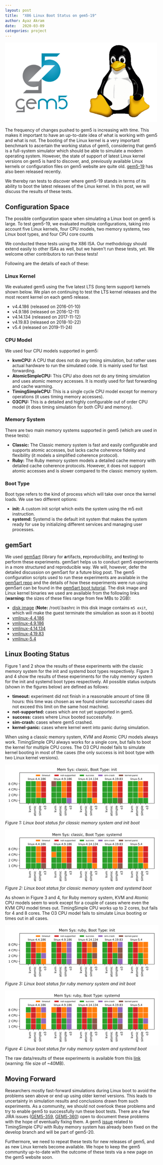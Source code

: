 ```yaml
---
layout: post
title:  "X86 Linux Boot Status on gem5-19"
author: Ayaz Akram
date:   2020-03-09
categories: project
---
```


![gem5-linux-logo](/assets/img/blog/gem5-linux.png)

The frequency of changes pushed to gem5 is increasing with time.
This makes it important to have an up-to-date idea of what is working with gem5 and what is not.
The booting of the Linux kernel is a very important benchmark to ascertain the working status of gem5, considering that gem5 is a full-system simulator which should be able to simulate a modern operating system.
However, the state of support of latest Linux kernel versions on gem5 is hard to discover, and, previously available Linux kernels or configuration files on gem5 website are quite old.
[gem5-19](https://www.gem5.org/project/2020/02/25/gem5-19.html) has also been released recently.

We thereby ran tests to discover where gem5-19 stands in terms of its ability to boot the latest releases of the Linux kernel.
In this post, we will discuss the results of these tests.

## Configuration Space

The possible configuration space when simulating a Linux boot on gem5 is large.
To test gem5-19, we evaluated multiple configurations, taking into account five Linux kernels, four CPU models, two memory systems, two Linux boot types, and four CPU core counts

We conducted these tests using the X86 ISA.
Our methodology should extend easily to other ISAs as well, but we haven't run these tests, yet.
We welcome other contributors to run these tests!

Following are the details of each of these:

### Linux Kernel

We evaluated gem5 using the five latest LTS (long term support) kernels shown below.
We plan on continuing to test the LTS kernel releases and the most recent kernel on each gem5 release.

- v4.4.186 (released on 2016-01-10)
- v4.9.186 (released on 2016-12-11)
- v4.14.134 (released on 2017-11-12)
- v4.19.83 (released on 2018-10-22)
- v5.4 (released on 2019-11-24)

### CPU Model

We used four CPU models supported in gem5:

- **kvmCPU:** A CPU that does not do any timing simulation, but rather uses actual hardware to run the simulated code. It is mainly used for fast forwarding.
- **AtomicSimpleCPU:** This CPU also does not do any timing simulation and uses atomic memory accesses. It is mostly used for fast forwarding and cache warming.
- **TimingSimpleCPU:** This is a single cycle CPU model except for memory operations (it uses timing memory accesses).
- **O3CPU:** This is a detailed and highly configurable out of order CPU model (it does timing simulation for both CPU and memory).

### Memory System

There are two main memory systems supported in gem5 (which are used in these tests):

- **Classic:** The Classic memory system is fast and easily configurable and supports atomic accesses, but lacks cache coherence fidelity and flexibility (it models a simplified coherence protocol).
- **Ruby:**  The Ruby memory system models a detailed cache memory with detailed cache coherence protocols. However, it does not support atomic accesses and is slower compared to the classic memory system.

### Boot Type

Boot type refers to the kind of process which will take over once the kernel loads.
We use two different options:

- **init:** A custom init script which exits the system using the m5 exit instruction.
- **systemd:** Systemd is the default init system that makes the system ready for use by initializing different services and managing user processes.

## gem5art

We used [gem5art](https://gem5art.readthedocs.io/en/latest/index.html) (library for **a**rtifacts, **r**eproducibility, and **t**esting) to perform these experiments.
gem5art helps us to conduct gem5 experiments in a more structured and reproducible way.
We will, however, defer the detailed discussion on gem5art for a future blog post.
The gem5 configuration scripts used to run these experiments are available in the [gem5art repo](https://github.com/darchr/gem5art/tree/master/docs/gem5-configs/configs-boot-tests/) and the details of how these experiments were run using gem5art can be found in the [gem5art boot tutorial](https://gem5art.readthedocs.io/en/latest/tutorials/boot-tutorial.html).
The disk image and Linux kernel binaries we used are available from the following links (**warning:** the sizes of these files range from few MBs to 2GB):

- [disk image](http://dist.gem5.org/images/x86/ubuntu-18-04/base.img) (**Note:** /root/.bashrc in this disk image contains `m5 exit`, which will make the guest terminate the simulation as soon as it boots)
- [vmlinux-4.4.186](http://dist.gem5.org/kernels/x86/static/vmlinux-4.4.189)
- [vmlinux-4.9.186](http://dist.gem5.org/kernels/x86/static/vmlinux-4.9.186)
- [vmlinux-4.14.134](http://dist.gem5.org/kernels/x86/static/vmlinux-4.14.134)
- [vmlinux-4.19.83](http://dist.gem5.org/kernels/x86/static/vmlinux-4.19.83)
- [vmlinux-5.4](http://dist.gem5.org/kernels/x86/static/vmlinux-5.4)

## Linux Booting Status

Figure 1 and 2 show the results of these experiments with the classic memory system for the init and systemd boot types respectively.
Figure 3 and 4 show the results of these experiments for the ruby memory system for the init and systemd boot types respectively.
All possible status outputs (shown in the figures below) are defined as follows:

- **timeout:** experiment did not finish in a reasonable amount of time (8 hours: this time was chosen as we found similar successful cases did not exceed this limit on the same host machine).
- **not-supported:** cases which are not yet supported in gem5.
- **success:** cases where Linux booted successfully.
- **sim-crash:** cases where gem5 crashed.
- **kernel-panic:** cases where kernel went into panic during simulation.

When using a classic memory system, KVM and Atomic CPU models always work.
TimingSimple CPU always works for a single core, but fails to boot the kernel for multiple CPU cores.
The O3 CPU model fails to simulate kernel booting in most of the cases (the only success is init boot type with two Linux kernel versions).

![Linux boot status for classic memory system and init boot](/assets/img/blog/boot_classic_init.png)
<br>
*Figure 1: Linux boot status for classic memory system and init boot*


![Linux boot status for classic memory system and systemd boot](/assets/img/blog/boot_classic_systemd.png)
<br>
*Figure 2: Linux boot status for classic memory system and systemd boot*

As shown in Figure 3 and 4, for Ruby memory system, KVM and Atomic CPU models seem to work except for a couple of cases where even the KVM CPU model times out.
TimingSimple CPU works up to 2 cores, but fails for 4 and 8 cores.
The O3 CPU model fails to simulate Linux booting or times out in all cases.

![Linux boot status for ruby memory system and init boot](/assets/img/blog/boot_ruby_init.png)
<br>
*Figure 3: Linux boot status for ruby memory system and init boot*

![Linux boot status for ruby memory system and systemd boot](/assets/img/blog/boot_ruby_systemd.png)
<br>
*Figure 4: Linux boot status for ruby memory system and systemd boot*

The raw data/results of these experiments is available from this [link](http://dist.gem5.org/boot-test-results/boot_tests.zip) (warning: file size of ~40MB).

## Moving Forward

Researchers mostly fast-forward simulations during Linux boot to avoid the problems seen above or end up using older kernel versions.
This leads to uncertainty in simulation results and conclusions drawn from such experiments.
As a community, we should not overlook these problems and try to enable gem5 to successfully run these boot tests.
There are a few JIRA issues
([GEM5-359](https://gem5.atlassian.net/projects/GEM5/issues/GEM5-359), [GEM5-360](https://gem5.atlassian.net/projects/GEM5/issues/GEM5-360))
open to document these problems with the hope of eventually fixing them.
A gem5 [issue](https://gem5.googlesource.com/public/gem5/+/de24aafc161f348f678e0e0fc30b1ff2d145043b) related to TimingSimple CPU with Ruby memory system has already been fixed on the develop branch and will be part of gem5-20.

Furthermore, we need to repeat these tests for new releases of gem5, and as new Linux kernels become available.
We hope to keep the gem5 community up-to-date with the outcome of these tests via a new page on the gem5 website soon.
